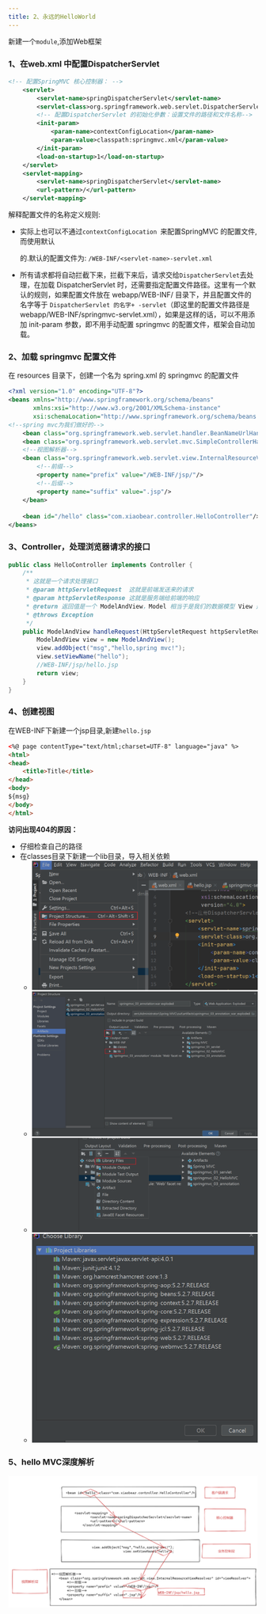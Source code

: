 ```yaml
---
title: 2、永远的HelloWorld
---
```

新建一个`module`,添加Web框架

### 1、在web.xml 中配置DispatcherServlet

```xml
<!-- 配置SpringMVC 核心控制器： -->
    <servlet>
        <servlet-name>springDispatcherServlet</servlet-name>
        <servlet-class>org.springframework.web.servlet.DispatcherServlet</servlet-class>
        <!-- 配置DispatcherServlet 的初始化參數：设置文件的路径和文件名称-->
        <init-param>
            <param-name>contextConfigLocation</param-name>
            <param-value>classpath:springmvc.xml</param-value>
        </init-param>
        <load-on-startup>1</load-on-startup>
    </servlet>
    <servlet-mapping>
        <servlet-name>springDispatcherServlet</servlet-name>
        <url-pattern>/</url-pattern>
    </servlet-mapping>
```

解释配置文件的名称定义规则:

- 实际上也可以不通过`contextConfigLocation `来配置SpringMVC 的配置文件, 而使用默认

  的.默认的配置文件为: `/WEB-INF/<servlet-name>-servlet.xml`

- 所有请求都将自动拦截下来，拦截下来后，请求交给` DispatcherServlet `去处理，在加载 DispatcherServlet 时，还需要指定配置文件路径。这里有一个默认的规则，如果配置文件放在 webapp/WEB-INF/ 目录下，并且配置文件的名字等于 `DispatcherServlet 的名字+ -servlet`（即这里的配置文件路径是 webapp/WEB-INF/springmvc-servlet.xml），如果是这样的话，可以不用添加 init-param 参数，即不用手动配置 springmvc 的配置文件，框架会自动加载。

### 2、加载 springmvc 配置文件

在 resources 目录下，创建一个名为 spring.xml 的 springmvc 的配置文件

```xml
<?xml version="1.0" encoding="UTF-8"?>
<beans xmlns="http://www.springframework.org/schema/beans"
       xmlns:xsi="http://www.w3.org/2001/XMLSchema-instance"
       xsi:schemaLocation="http://www.springframework.org/schema/beans http://www.springframework.org/schema/beans/spring-beans.xsd">
<!--spring mvc为我们做好的-->
    <bean class="org.springframework.web.servlet.handler.BeanNameUrlHandlerMapping" />
    <bean class="org.springframework.web.servlet.mvc.SimpleControllerHandlerAdapter" id="handlerAdapter"/>
    <!--视图解析器-->
    <bean class="org.springframework.web.servlet.view.InternalResourceViewResolver" id="viewResolver">
        <!--前缀-->
        <property name="prefix" value="/WEB-INF/jsp/"/>
        <!--后缀-->
        <property name="suffix" value=".jsp"/>
    </bean>

    <bean id="/hello" class="com.xiaobear.controller.HelloController"/>
</beans>
```

### 3、Controller，处理浏览器请求的接口

```java
public class HelloController implements Controller {
    /**
     * 这就是一个请求处理接口
     * @param httpServletRequest  这就是前端发送来的请求
     * @param httpServletResponse 这就是服务端给前端的响应
     * @return 返回值是一个 ModelAndView，Model 相当于是我们的数据模型 View 是我们的视图
     * @throws Exception
     */
    public ModelAndView handleRequest(HttpServletRequest httpServletRequest, HttpServletResponse httpServletResponse) throws Exception {
        ModelAndView view = new ModelAndView();
        view.addObject("msg","hello,spring mvc!");
        view.setViewName("hello");
        //WEB-INF/jsp/hello.jsp
        return view;
    }
}
```

### 4、创建视图

在WEB-INF下新建一个jsp目录,新建`hello.jsp`

```html
<%@ page contentType="text/html;charset=UTF-8" language="java" %>
<html>
<head>
    <title>Title</title>
</head>
<body>
${msg}
</body>
</html>
```

**访问出现404的原因：**

- 仔细检查自己的路径
- 在classes目录下新建一个lib目录，导入相关依赖
    - ![image-20200627213243581](../../images/image-20200627213243581.png)
    - ![image-20200627213319851](../../images/image-20200627213319851.png)
    - ![image-20200627213350212](../../images/image-20200627213350212.png)
    - ![image-20200627213401246](../../images/image-20200627213401246.png)

### 5、hello MVC深度解析

![image-20200627181310874](../../images/image-20200627181310874.png)
